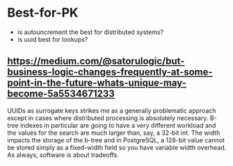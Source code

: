 # Best-for-PK

* is autouncrement the best for distributed systems? 
* is uuid best for lookups? 

## https://medium.com/@satorulogic/but-business-logic-changes-frequently-at-some-point-in-the-future-whats-unique-may-become-5a5534671233
UUIDs as surrogate keys strikes me as a generally problematic approach except in cases where distributed processing is absolutely necessary. B-tree indexes in particular are going to have a very different workload and the values for the search are much larger than, say, a 32-bit int. The width impacts the storage of the b-tree and in PostgreSQL, a 128-bit value cannot be stored simply as a fixed-width field so you have variable width overhead.
As always, software is about tradeoffs.
